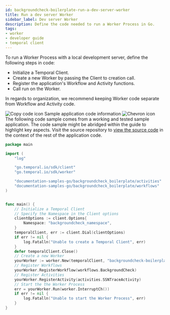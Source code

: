 ```yaml
---
id: backgroundcheck-boilerplate-run-a-dev-server-worker
title: Run a dev server Worker
sidebar_label: Dev server Worker
description: Define the code needed to run a Worker Process in Go.
tags:
- worker
- developer guide
- temporal client
---
```


<!-- DO NOT EDIT THIS FILE DIRECTLY.
THIS FILE IS GENERATED from https://github.com/temporalio/documentation-samples-go/blob/typos-fix/backgroundcheck_boilerplate/dev_server_worker/main_dacx.go. -->

To run a Worker Process with a local development server, define the following steps in code:

- Initialize a Temporal Client.
- Create a new Worker by passing the Client to creation call.
- Register the application's Workflow and Activity functions.
- Call run on the Worker.

In regards to organization, we recommend keeping Worker code separate from Workflow and Activity code.

<div class="copycode-notice-container"><div class="copycode-notice"><img data-style="copycode-icon" src="/icons/copycode.png" alt="Copy code icon" /> Sample application code information <img id="i-4694dc9e-aa05-4e27-b27a-a17087d7b863" data-event="clickable-copycode-info" data-style="chevron-icon" src="/icons/chevron.png" alt="Chevron icon" /></div><div id="copycode-info-4694dc9e-aa05-4e27-b27a-a17087d7b863" class="copycode-info">The following code sample comes from a working and tested sample application. The code sample might be abridged within the guide to highlight key aspects. Visit the source repository to <a href="https://github.com/temporalio/documentation-samples-go/blob/typos-fix/backgroundcheck_boilerplate/dev_server_worker/main_dacx.go">view the source code</a> in the context of the rest of the application code.</div></div>

```go
package main

import (
	"log"

	"go.temporal.io/sdk/client"
	"go.temporal.io/sdk/worker"

	"documentation-samples-go/backgroundcheck_boilerplate/activities"
	"documentation-samples-go/backgroundcheck_boilerplate/workflows"
)


func main() {
	// Initialize a Temporal Client
	// Specify the Namespace in the Client options
	clientOptions := client.Options{
		Namespace: "backgroundcheck_namespace",
	}
	temporalClient, err := client.Dial(clientOptions)
	if err != nil {
		log.Fatalln("Unable to create a Temporal Client", err)
	}
	defer temporalClient.Close()
	// Create a new Worker
	yourWorker := worker.New(temporalClient, "backgroundcheck-boilerplate-task-queue-local", worker.Options{})
	// Register Workflows
	yourWorker.RegisterWorkflow(workflows.BackgroundCheck)
	// Register Activities
	yourWorker.RegisterActivity(activities.SSNTraceActivity)
	// Start the the Worker Process
	err = yourWorker.Run(worker.InterruptCh())
	if err != nil {
		log.Fatalln("Unable to start the Worker Process", err)
	}
}
```
